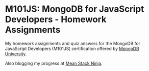 M101JS: MongoDB for JavaScript Developers - Homework Assignments
================================================================

My homework assignments and quiz answers for the MongoDB for JavaScript Developers (M101JS) certification offered by [MongoDB University](https://university.mongodb.com/courses/M101JS/about).

Also blogging my progress at [Mean Stack Ninja](http://www.meanstack.ninja/).
